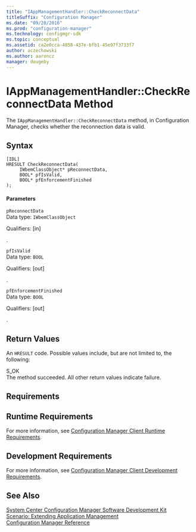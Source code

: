```yaml
---
title: "IAppManagementHandler::CheckReconnectData"
titleSuffix: "Configuration Manager"
ms.date: "09/20/2016"
ms.prod: "configuration-manager"
ms.technology: configmgr-sdk
ms.topic: conceptual
ms.assetid: ca2e0cca-4858-437e-bfb1-45e97f3733f7
author: aczechowski
ms.author: aaroncz
manager: dougeby
---
```

# IAppManagementHandler::CheckReconnectData Method
The `IAppManagementHandler::CheckReconnectData` method, in Configuration Manager, checks whether the reconnection data is valid.  

## Syntax  

```  
[IDL]  
HRESULT CheckReconnectData(  
     IWbemClassObject* pReconnectData,  
     BOOL* pfIsValid,  
     BOOL* pfEnforcementFinished  
);  
```  

#### Parameters  
 `pReconnectData`  
 Data type: `IWbemClassObject`  

 Qualifiers: [in]  

 .   

 `pfIsValid`  
 Data type: `BOOL`  

 Qualifiers: [out]  

 .   

 `pfEnforcementFinished`  
 Data type: `BOOL`  

 Qualifiers: [out]  

 .   

## Return Values  
 An `HRESULT` code. Possible values include, but are not limited to, the following:  

 S_OK  
 The method succeeded. All other return values indicate failure.  

## Requirements  

## Runtime Requirements  
 For more information, see [Configuration Manager Client Runtime Requirements](../../../../../develop/core/reqs/client-runtime-requirements.md).  

## Development Requirements  
 For more information, see [Configuration Manager Client Development Requirements](../../../../../develop/core/reqs/client-development-requirements.md).  

## See Also  
 [System Center Configuration Manager Software Development Kit](../../../../../develop/core/misc/system-center-configuration-manager-sdk.md)   
 [Scenario: Extending Application Management](../../../../../develop/apps/scenario--extending-application-management.md)   
 [Configuration Manager Reference](../../../../../develop/reference/configuration-manager-reference.md)
